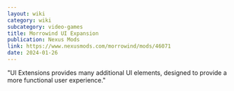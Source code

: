 ```yaml
---
layout: wiki
category: wiki
subcategory: video-games
title: Morrowind UI Expansion
publication: Nexus Mods
link: https://www.nexusmods.com/morrowind/mods/46071
date: 2024-01-26
---
```


"UI Extensions provides many additional UI elements, designed to provide a more functional user experience."
